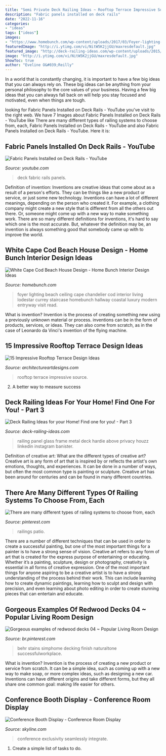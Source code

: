 ```yaml
---
title: "Semi Private Deck Railing Ideas ~ Rooftop Terrace Impressive Source"
description: "Fabric panels installed on deck rails"
date: "2022-11-16"
categories:
- "ideas"
tags: ["ideas"]
images:
- "https://www.homebunch.com/wp-content/uploads/2017/03/Foyer-lighting-Foyer-lighting-ideas-High-ceiling-foyer-lighting-Foyer-Lighting-is-Currey-and-Co-Lodestar-Chandelier-foyerlighting-foyer-lighting-highceilinglighting-CurreyandCo-Lodestar-Chandelier.jpg"
featuredImage: "http://i.ytimg.com/vi/NitW5K2jjGU/maxresdefault.jpg"
featured_image: "http://deck-railing-ideas.com/wp-content/uploads/2015/03/metal-frame-railing-w-glass-above-hardie-panel.jpg"
image: "http://i.ytimg.com/vi/NitW5K2jjGU/maxresdefault.jpg"
ShowToc: true
author: "Eveline O&#039;Reilly"
---
```



In a world that is constantly changing, it is important to have a few big ideas that you can always rely on. These big ideas can be anything from your personal philosophy to the core values of your business. Having a few big ideas that you can always fall back on will help you stay focused and motivated, even when things are tough.

	

		
looking for Fabric Panels Installed on Deck Rails - YouTube you've visit to the right web. We have 7 Images about Fabric Panels Installed on Deck Rails - YouTube like There are many different types of railing systems to choose from, each, Fabric Panels Installed on Deck Rails - YouTube and also Fabric Panels Installed on Deck Rails - YouTube. Here it is:
		
    
## Fabric Panels Installed On Deck Rails - YouTube

<img loading=lazy src="http://i.ytimg.com/vi/NitW5K2jjGU/maxresdefault.jpg" onerror="this.onerror=null;this.src='https://tse4.mm.bing.net/th?id=OIP.4plM_OdFwGwC2-GguZ9nHwHaEK&amp;pid=15.1';" alt="Fabric Panels Installed on Deck Rails - YouTube">

_Source: youtube.com_

>deck fabric rails panels. 

	

Definition of invention:
Inventions are creative ideas that come about as a result of a person's efforts. They can be things like a new product or service, or just some new technology. Inventions can have a lot of different meanings, depending on the person who created it. For example, a clothing company might create a new style that is different from all the others out there. Or, someone might come up with a new way to make something work. There are so many different definitions for inventions, it's hard to say which one is the most accurate. But, whatever the definition may be, an invention is always something good that somebody came up with to improve the world.

    
## White Cape Cod Beach House Design - Home Bunch Interior Design Ideas

<img loading=lazy src="https://www.homebunch.com/wp-content/uploads/2017/03/Foyer-lighting-Foyer-lighting-ideas-High-ceiling-foyer-lighting-Foyer-Lighting-is-Currey-and-Co-Lodestar-Chandelier-foyerlighting-foyer-lighting-highceilinglighting-CurreyandCo-Lodestar-Chandelier.jpg" onerror="this.onerror=null;this.src='https://tse1.mm.bing.net/th?id=OIP.f-krgsN8TEBAnDBwtLxL7QHaIL&amp;pid=15.1';" alt="White Cape Cod Beach House Design - Home Bunch Interior Design Ideas">

_Source: homebunch.com_

>foyer lighting beach ceiling cape chandelier cod interior living lodestar currey staircase homebunch hallway coastal luxury modern entryway visit read. 

	

What is invention?
Invention is the process of creating something new using a previously unknown material or process. inventions can be in the form of products, services, or ideas. They can also come from scratch, as in the case of Leonardo da Vinci's invention of the flying machine.

    
## 15 Impressive Rooftop Terrace Design Ideas

<img loading=lazy src="https://www.architectureartdesigns.com/wp-content/uploads/2015/02/287-630x420.jpg" onerror="this.onerror=null;this.src='https://tse3.mm.bing.net/th?id=OIP.4UtDHRtufujhWTnK57aIjgHaE8&amp;pid=15.1';" alt="15 Impressive Rooftop Terrace Design Ideas">

_Source: architectureartdesigns.com_

>rooftop terrace impressive source. 

	

2. A better way to measure success

    
## Deck Railing Ideas For Your Home! Find One For You! - Part 3

<img loading=lazy src="http://deck-railing-ideas.com/wp-content/uploads/2015/03/metal-frame-railing-w-glass-above-hardie-panel.jpg" onerror="this.onerror=null;this.src='https://tse1.mm.bing.net/th?id=OIP.PPW8gei67C4Noz61zgU_rQHaEO&amp;pid=15.1';" alt="Deck Railing Ideas for your Home! Find one for you! - Part 3">

_Source: deck-railing-ideas.com_

>railing panel glass frame metal deck hardie above privacy houzz linkedin instagram banister. 

	

Definition of creative art: What are the different types of creative art?
Creative art is any form of art that is inspired by or reflects the artist's own emotions, thoughts, and experiences. It can be done in a number of ways, but often the most common type is painting or sculpture. Creative art has been around for centuries and can be found in many different countries.

    
## There Are Many Different Types Of Railing Systems To Choose From, Each

<img loading=lazy src="https://i.pinimg.com/originals/87/5d/a9/875da96e28ad5a3fa9e43cc10d1b8a70.jpg" onerror="this.onerror=null;this.src='https://tse1.mm.bing.net/th?id=OIP.HSE13qPBohAyq4mdNb-GywHaEK&amp;pid=15.1';" alt="There are many different types of railing systems to choose from, each">

_Source: pinterest.com_

>railings patio. 

	

There are a number of different techniques that can be used in order to create a successful painting, but one of the most important things for a painter is to have a strong sense of vision.
Creative art refers to any form of art that is created for the express purpose of entertaining or educating. Whether it’s a painting, sculpture, design or photography, creativity is essential in all forms of creative expression. One of the most important things for anyone aspiring to be a creative artist is to have a strong understanding of the process behind their work. This can include learning how to create dynamic paintings, learning how to sculpt and design with precision, and even learning about photo editing in order to create stunning pieces that can entertain and educate.

    
## Gorgeous Examples Of Redwood Decks 04 ~ Popular Living Room Design

<img loading=lazy src="https://i.pinimg.com/736x/fa/0d/8b/fa0d8b8cfac339ecd1a22b86db57cc6e.jpg" onerror="this.onerror=null;this.src='https://tse1.mm.bing.net/th?id=OIP.4XQAC1vn9Fn-6IJcamE5NwHaJc&amp;pid=15.1';" alt="Gorgeous examples of redwood decks 04 ~ Popular Living Room Design">

_Source: br.pinterest.com_

>behr stains simphome decking finish naturaltone successfulworkplace. 

	

What is invention?
Invention is the process of creating a new product or service from scratch. It can be a simple idea, such as coming up with a new way to make soap, or more complex ideas, such as designing a new car. Inventions can have different origins and take different forms, but they all share one common goal: making life easier for others.

    
## Conference Booth Display - Conference Room Display

<img loading=lazy src="https://photos.skyline.com/uploads/block/slide_block_data/image/13/default_skyline-conference-rooms-events-Halliburton.jpg" onerror="this.onerror=null;this.src='https://tse3.mm.bing.net/th?id=OIP.0eXaNMnUcCxCxSSgPYlZBAHaEl&amp;pid=15.1';" alt="Conference Booth Display - Conference Room Display">

_Source: skyline.com_

>conference exclusivity seamlessly integrate. 

	

1. Create a simple list of tasks to do.

